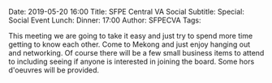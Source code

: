 Date: 2019-05-20 16:00
Title: SFPE Central VA Social
Subtitle: 
Special: Social Event
Lunch:
Dinner: 17:00
Author: SFPECVA
Tags: 

This meeting we are going to take it easy and just try to spend more time getting to know each other. Come to Mekong and just enjoy hanging out and networking. Of course there will be a few small business items to attend to including seeing if anyone is interested in joining the board. Some hors d'oeuvres will be provided.
